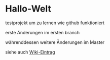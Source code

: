 # Hallo-Welt
testprojekt um zu lernen wie github funktioniert


erste Änderungen im ersten branch



währenddessen weitere Änderungen im Master



siehe auch  [Wiki-Eintrag](https://github.com/derMarzl/Hallo-Welt/wiki/Wiki-Eintrag)
